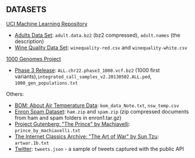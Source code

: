 DATASETS
--------

[UCI Machine Learning Repository](http://archive.ics.uci.edu/ml/index.php)

- [Adults Data Set](http://archive.ics.uci.edu/ml/datasets/Adult): `adult.data.bz2` (bz2 compressed), `adult.names` (the description) 
- [Wine Quality Data Set](http://archive.ics.uci.edu/ml/datasets/Wine+Quality): `winequality-red.csv` and `winequality-white.csv`

[1000 Genomes Project](http://www.internationalgenome.org/)
 - [Phase 3 Release](ftp://ftp.1000genomes.ebi.ac.uk/vol1/ftp/release/20130502/): `ALL.chr22.phase3_1000.vcf.bz2` (1000 first variants),`integrated_call_samples_v2.20130502.ALL.ped`, `1000_gen_populations.txt`

Others:

- [BOM: About Air Temperature Data](http://www.bom.gov.au/climate/cdo/about/about-airtemp-data.shtml): `bom_data_Note.txt`, `nsw_temp.csv`
- [Enron Spam Dataset](http://csmining.org/index.php/enron-spam-datasets.html): `ham.zip` and `spam.zip` (zip compressed documents from ham and spam folders in enron1.tar.gz)
- [Project Gutenberg:  "The Prince" by Machiavelli](http://www.gutenberg.org/ebooks/1232): `prince_by_machiavelli.txt`
- [The Internet Classics Archive: "The Art of War" by Sun Tzu](http://classics.mit.edu/Tzu/artwar.1b.txt): `artwar.1b.txt`
- [Twitter](https://twitter.com/): `tweets.json` - a sample of tweets captured with the public API



